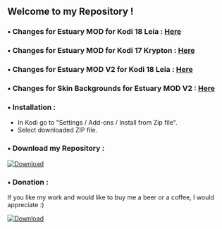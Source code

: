 ## Welcome to my Repository !


### • Changes for Estuary MOD for Kodi 18 Leia : [Here](https://raw.githubusercontent.com/Guilouz/repository.guilouz/master/skin.estuary.mod.kodi18/changelog.txt)


### • Changes for Estuary MOD for Kodi 17 Krypton : [Here](https://raw.githubusercontent.com/Guilouz/repository.guilouz/master/skin.estuary.mod/changelog.txt)


### • Changes for Estuary MOD V2 for Kodi 18 Leia : [Here](https://raw.githubusercontent.com/Guilouz/repository.guilouz/master/skin.estuary.modv2/changelog.txt)


### • Changes for Skin Backgrounds for Estuary MOD V2 : [Here](https://raw.githubusercontent.com/Guilouz/repository.guilouz/master/resource.images.skinbackgrounds.estuarymod/changelog.txt)


### • Installation :

- In Kodi go to "Settings / Add-ons / Install from Zip file".
- Select downloaded ZIP file.


### • Download my Repository :

[ ![Download](http://i.imgur.com/L5Bov8X.png) ](https://github.com/Guilouz/repository.guilouz/raw/master/_repo/repository.guilouz/repository.guilouz-1.0.3.zip)

### • Donation :

If you like my work and would like to buy me a beer or a coffee, I would appreciate :)

[ ![Download](http://i.imgur.com/XRmqzTX.png) ](https://pledgie.com/campaigns/29797)
